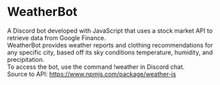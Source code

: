# WeatherBot
A Discord bot developed with JavaScript that uses a stock market API to retrieve data from Google Finance.\
WeatherBot provides weather reports and clothing recommendations for any specific city, based off its sky conditions temperature, humidity, and precipitation.\
To access the bot, use the command !weather <location-here> in Discord chat.\
Source to API: https://www.npmjs.com/package/weather-js

